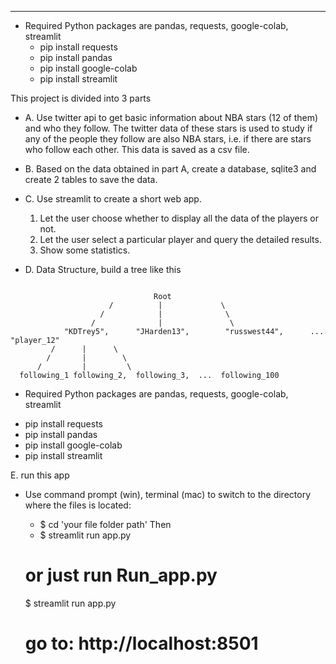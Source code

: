 ******

* Required Python packages are  pandas, requests, google-colab, streamlit
  - pip install requests
  - pip install pandas
  - pip install google-colab
  - pip install streamlit


This project is divided into 3 parts

 * A. Use twitter api to get basic information about NBA stars (12 of them) and who they follow.
The twitter data of these stars is used to study if any of the people they follow are also NBA stars, i.e. if there are stars who follow each other.
This data is saved as a csv file.

 * B. Based on the data obtained in part A, create a database, sqlite3 and create 2 tables to save the data.

 * C. Use streamlit to create a short web app.
   1. Let the user choose whether to display all the data of the players or not.
   2. Let the user select a particular player and query the detailed results.
   3. Show some statistics.



 * D. Data Structure, build a tree like this
```

                                Root
                      /          |             \
                    /            |              \
                  /              |               \
            "KDTrey5",      "JHarden13",        "russwest44",      ... "player_12"
         /      |      \
        /       |        \
      /         |         \
  following_1 following_2,  following_3,  ...  following_100

```



* Required Python packages are  pandas, requests, google-colab, streamlit
- pip install requests
- pip install pandas
- pip install google-colab
- pip install streamlit



E. run this app
* Use command prompt (win), terminal (mac) to switch to the directory where the files is located:
  - $ cd 'your file folder path'
Then
  - $ streamlit run app.py

  # or just run Run_app.py

  $ streamlit run app.py

  # go to: http://localhost:8501
